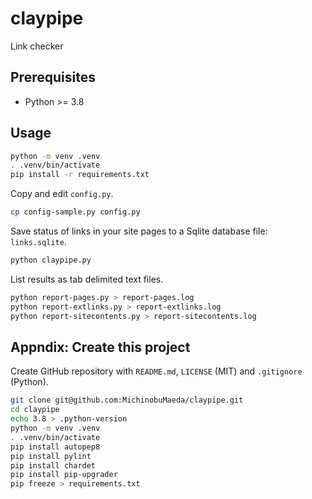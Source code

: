 # claypipe

Link checker

## Prerequisites

- Python >= 3.8

## Usage

```bash
python -m venv .venv
. .venv/bin/activate
pip install -r requirements.txt
```

Copy and edit `config.py`.

```bash
cp config-sample.py config.py
```

Save status of links in your site pages to a Sqlite database file: `links.sqlite`.

```bash
python claypipe.py
```

List results as tab delimited text files.

```bash
python report-pages.py > report-pages.log
python report-extlinks.py > report-extlinks.log
python report-sitecontents.py > report-sitecontents.log
```

## Appndix: Create this project

Create GitHub repository with `README.md`, `LICENSE` (MIT) and `.gitignore` (Python).

```bash
git clone git@github.com:MichinobuMaeda/claypipe.git
cd claypipe
echo 3.8 > .python-version
python -m venv .venv
. .venv/bin/activate
pip install autopep8
pip install pylint
pip install chardet
pip install pip-upgrader
pip freeze > requirements.txt
```
